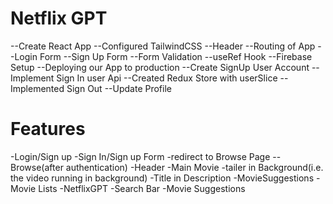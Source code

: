 #  Netflix GPT

--Create React App
--Configured TailwindCSS
--Header
--Routing of App
--Login Form
--Sign Up Form
--Form Validation
--useRef Hook
--Firebase Setup
--Deploying our App to production
--Create SignUp User Account
--Implement Sign In user Api
--Created Redux Store with userSlice
--Implemented Sign Out 
--Update Profile

# Features

-Login/Sign up
  -Sign In/Sign up Form
  -redirect to Browse Page
--Browse(after authentication)
  -Header
  -Main Movie
   -tailer in Background(i.e. the video running in background)
   -Title in Description
   -MovieSuggestions
       -Movie Lists
-NetflixGPT
  -Search Bar
  -Movie Suggestions




